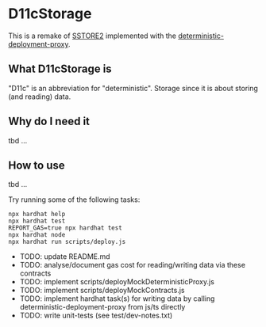# D11cStorage

This is a remake of [SSTORE2](https://github.com/0xSequence/sstore2) implemented with the [deterministic-deployment-proxy](https://github.com/Arachnid/deterministic-deployment-proxy/).

## What D11cStorage is

"D11c" is an abbreviation for "deterministic".
Storage since it is about storing (and reading) data.

## Why do I need it

tbd ...

## How to use

tbd ...

Try running some of the following tasks:

```shell
npx hardhat help
npx hardhat test
REPORT_GAS=true npx hardhat test
npx hardhat node
npx hardhat run scripts/deploy.js
```

- TODO: update README.md
- TODO: analyse/document gas cost for reading/writing data via these contracts
- TODO: implement scripts/deployMockDeterministicProxy.js
- TODO: implement scripts/deployMockContracts.js
- TODO: implement hardhat task(s) for writing data by calling deterministic-deployment-proxy from js/ts directly
- TODO: write unit-tests (see test/dev-notes.txt)
